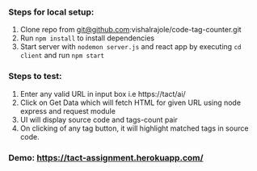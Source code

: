 ### Steps for local setup:
1. Clone repo from git@github.com:vishalrajole/code-tag-counter.git
1. Run `npm install` to install dependencies
1. Start server with `nodemon server.js` and react app by executing `cd client` and run `npm start`


### Steps to test:
1. Enter any valid URL in input box i.e https://tact/ai/
1. Click on Get Data which will fetch HTML for given URL using node express and request module
1. UI will display source code and tags-count pair
1. On clicking of any tag button, it will highlight matched tags in source code.

### Demo: https://tact-assignment.herokuapp.com/
